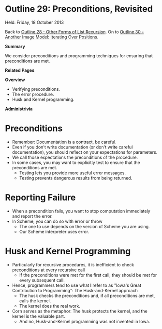 Outline 29: Preconditions, Revisited
====================================

Held: Friday, 18 October 2013

Back to [Outline 28 - Other Forms of List Recursion](outline.28.html).
On to [Outline 30 - Another Image Model: Iterating Over Positions](outline.30.html).

**Summary**

We consider preconditions and programming techniques for ensuring that
preconditions are met.

**Related Pages**


**Overview**

* Verifying preconditions.
* The <function>error</function> procedure.
* Husk and Kernel programming.

**Administrivia**


Preconditions
=============
* Remember: Documentation is a contract, be careful.
* Even if you don't write documentation (or don't write
  careful documentation), you should reflect on your expectations
  for parameters.
* We call those expectations the <emphasis>preconditions</emphasis>
  of the procedure.
* In some cases, you may want to explicitly test to ensure that the
  preconditions are met.
    * Testing lets you provide more useful error messages.
    * Testing prevents dangerous results from being returned.

Reporting Failure
=================
* When a precondition fails, you want to stop computation immediately
  and report the error.
* In Scheme, you can do so with <function>error</function> or
  <function>throw</function> 
    * The one to use depends on the version of Scheme you are using.
    * Our Scheme interpreter uses <function>error</function>.

Husk and Kernel Programming
===========================
* Particularly for recursive procedures, it is inefficient to check
  preconditions at every recursive call
    * If the preconditions were met for the first call, they should be
    met for every subsequent call.
* Hence, programmers tend to use what I refer to as "Iowa's Great
  Contribution to Programming": The Husk-and-Kernel approach
    * The husk checks the preconditions and, if all preconditions are met,
    calls the kernel.
    * The kernel does the real work.
* Corn serves as the metaphor: The husk protects the kernel, and the
  kernel is the valuable part.
    * And no, Husk-and-Kernel programming was not invented in Iowa.


